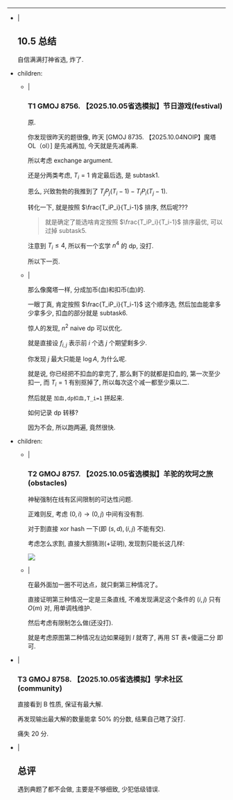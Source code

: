 ---
- |
    ## 10.5 总结

    自信满满打神省选, 炸了.

- children:
    - |
        ### T1 GMOJ 8756. 【2025.10.05省选模拟】节日游戏(festival)

        原.

        你发现很昨天的题很像, 昨天 [GMOJ 8735. 【2025.10.04NOIP】魔塔 OL（ol）] 是先减再加, 今天就是先减再乘.

        所以考虑 exchange argument.

        还是分两类考虑, $T_i=1$ 肯定最后选, 是 subtask1.

        恩么, 兴致勃勃的我推到了 $T_jP_j(T_i-1)-T_iP_i(T_j-1)$.

        转化一下, 就是按照 $\frac{T_iP_i}{T_i-1}$ 排序, 然后呢???

        > 就是确定了能选啥肯定按照 $\frac{T_iP_i}{T_i-1}$ 排序最优, 可以过掉 subtask5.

        注意到 $T_i\le4$, 所以有一个玄学 $n^4$ 的 dp, 没打.

        所以下一页.

    - |

        那么像魔塔一样, 分成加币(血)和扣币(血)的.

        一眼丁真, 肯定按照 $\frac{T_iP_i}{T_i-1}$ 这个顺序选, 然后加血能拿多少拿多少, 扣血的部分就是 subtask6.

        惊人的发现, $n^2$ naive dp 可以优化.

        就是直接设 $f_{i,j}$ 表示前 $i$ 个选 $j$ 个期望剩多少.

        你发现 $j$ 最大只能是 $\log A$, 为什么呢.

        就是说, 你已经把不扣血的拿完了, 那么剩下的就都是扣血的, 第一次至少扣一, 而 $T_i=1$ 有别抠掉了, 所以每次这个减一都至少乘以二.

        然后就是 `加血,dp扣血,T_i=1` 拼起来.

        如何记录 dp 转移?

        因为不会, 所以跑两遍, 竟然很快.

- children:
    - |
        ### T2 GMOJ 8757. 【2025.10.05省选模拟】羊驼的坎坷之旅(obstacles)

        神秘强制在线有区间限制的可达性问题.

        正难则反, 考虑 $(0,i)\to(0,j)$ 中间有没有割.

        对于割直接 xor hash 一下(即 $(s,d),(i,j)$ 不能有交).

        考虑怎么求割, 直接大胆猜测(+证明), 发现割只能长这几样:

        ![](https://cdn.luogu.com.cn/upload/image_hosting/ljc7ev60.png)

    - |

        在最外面加一圈不可达点，就只剩第三种情况了。

        直接证明第三种情况一定是三条直线, 不难发现满足这个条件的 $(i,j)$ 只有 $O(m)$ 对, 用单调栈维护.

        然后考虑有限制怎么做(还没打).

        就是考虑原图第二种情况左边如果碰到 $l$ 就寄了, 再用 ST 表+傻逼二分 即可.

- |
    ### T3 GMOJ 8758. 【2025.10.05省选模拟】学术社区(community)

    直接看到 B 性质, 保证有最大解.

    再发现输出最大解的数量能拿 $50\%$ 的分数, 结果自己瞎了没打.

    痛失 $20$ 分.

- |
    ## 总评

    遇到典题了都不会做, 主要是不够细致, 少犯低级错误.
